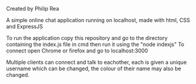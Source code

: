 Created by Philip Rea

A simple online chat application running on localhost, made with html, CSS and ExpressJS

To run the application copy this repository and go to the directory containing the index.js file in cmd then run it using the "node indexjs"
To connect open Chrome or firefox and go to localhost:3000

Multiple clients can connect and talk to eachother, each is given a unique username which can be changed, the colour of their name may also be changed.
